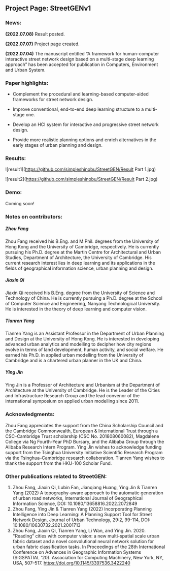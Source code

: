 ## Project Page: StreetGENv1
### News:

**(2022.07.08)** Result posted.

**(2022.07.07)** Project page created.

**(2022.07.04)** The manuscript entitled “A framework for human-computer interactive street network design based on a multi-stage deep learning approach” has been accepted for publication in Computers, Environment and Urban System.

### Paper highlights:

- Complement the procedural and learning-based computer-aided frameworks for street network design.

- Improve conventional, end-to-end deep learning structure to a multi-stage one.

- Develop an HCI system for interactive and progressive street network design.

- Provide more realistic planning options and enrich alternatives in the early stages of urban planning and design.

### Results: 

![result1](https://github.com/simpleshinobu/StreetGEN/Result Part 1.jpg)

![result2](https://github.com/simpleshinobu/StreetGEN/Result Part 2.jpg)

### Demo: 

Coming soon!

### Notes on contributors:

##### Zhou Fang

Zhou Fang received his B.Eng. and M.Phil. degrees from the University of Hong Kong and the University of Cambridge, respectively. He is currently pursuing his Ph.D. degree at the Martin Centre for Architectural and Urban Studies, Department of Architecture, the University of Cambridge. His current research interest lies in deep learning and its applications in the fields of geographical information science, urban planning and design.

##### Jiaxin Qi

Jiaxin Qi received his B.Eng. degree from the University of Science and Technology of China. He is currently pursuing a Ph.D. degree at the School of Computer Science and Engineering, Nanyang Technological University. He is interested in the theory of deep learning and computer vision.

##### Tianren Yang

Tianren Yang is an Assistant Professor in the Department of Urban Planning and Design at the University of Hong Kong. He is interested in developing advanced urban analytics and modelling to decipher how city regions evolve in terms of land development, human activity, and social welfare. He earned his Ph.D. in applied urban modelling from the University of Cambridge and is a chartered urban planner in the UK and China.

##### Ying Jin

Ying Jin is a Professor of Architecture and Urbanism at the Department of Architecture at the University of Cambridge. He is the Leader of the Cities and Infrastructure Research Group and the lead convenor of the international symposium on applied urban modelling since 2011.

### Acknowledgments:

Zhou Fang appreciates the support from the China Scholarship Council and the Cambridge Commonwealth, European & International Trust through a CSC–Cambridge Trust scholarship (CSC No. 201808060082), Magdalene College via Ng Fourth-Year PhD Bursary, and the Alibaba Group through the Alibaba Research Intern Program. Ying Jin wishes to acknowledge funding support from the Tsinghua University Initiative Scientific Research Program via the Tsinghua–Cambridge research collaboration. Tianren Yang wishes to thank the support from the HKU-100 Scholar Fund.

### Other publications related to StreetGEN:

1.	Zhou Fang, Jiaxin Qi, Lubin Fan, Jianqiang Huang, Ying Jin & Tianren Yang (2022) A topography-aware approach to the automatic generation of urban road networks, International Journal of Geographical Information Science, DOI: 10.1080/13658816.2022.2072849
2.	Zhou Fang, Ying Jin & Tianren Yang (2022) Incorporating Planning Intelligence into Deep Learning: A Planning Support Tool for Street Network Design, Journal of Urban Technology, 29:2, 99-114, DOI: 10.1080/10630732.2021.2001713
3.	Zhou Fang, Jiaxin Qi, Tianren Yang, Li Wan, and Ying Jin. 2020. "Reading" cities with computer vision: a new multi-spatial scale urban fabric dataset and a novel convolutional neural network solution for urban fabric classification tasks. In Proceedings of the 28th International Conference on Advances in Geographic Information Systems (SIGSPATIAL '20). Association for Computing Machinery, New York, NY, USA, 507–517. https://doi.org/10.1145/3397536.3422240
